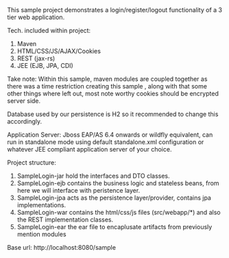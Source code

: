 This sample project demonstrates a login/register/logout functionality of a 3 tier web application.

Tech. included within project:
 1. Maven
 2. HTML/CSS/JS/AJAX/Cookies
 3. REST (jax-rs)
 4. JEE (EJB, JPA, CDI)

Take note: Within this sample, maven modules are coupled together as there was a time restriction creating this sample , along with that some other things where left out, most note worthy cookies should be encrypted server side.

Database used by our persistence is H2 so it recommended to change this accordingly.

Application Server: Jboss EAP/AS 6.4 onwards or wildfly equivalent, can run in standalone mode using default standalone.xml configuration or whatever JEE compliant application server of your choice.

Project structure:
 1. SampleLogin-jar hold the interfaces and DTO classes.
 2. SampleLogin-ejb contains the business logic and stateless beans, from here we will interface with peristence layer.
 3. SampleLogin-jpa acts as the persistence layer/provider, contains jpa implementations.
 4. SampleLogin-war contains the html/css/js files (src/webapp/*) and also the REST implementation classes.
 5. SampleLogin-ear the ear file to encaplusate artifacts from previously mention modules

Base url: http://localhost:8080/sample
